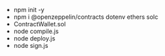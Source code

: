 - npm init -y
- npm i @openzeppelin/contracts dotenv ethers solc
- ContractWallet.sol
- node compile.js
- node deploy.js
- node sign.js
